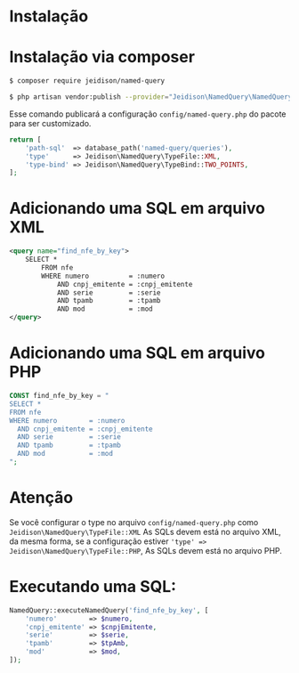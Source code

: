# Instalação

# Instalação via composer

```bash
$ composer require jeidison/named-query
```

```bash
$ php artisan vendor:publish --provider="Jeidison\NamedQuery\NamedQueryServiceProvider"
```
Esse comando publicará a configuração ``` config/named-query.php ``` do pacote para ser customizado.

```php
return [
    'path-sql'  => database_path('named-query/queries'),
    'type'      => Jeidison\NamedQuery\TypeFile::XML,
    'type-bind' => Jeidison\NamedQuery\TypeBind::TWO_POINTS,
];
```

# Adicionando uma SQL em arquivo XML

```xml
<query name="find_nfe_by_key">
    SELECT *
        FROM nfe
        WHERE numero          = :numero
            AND cnpj_emitente = :cnpj_emitente
            AND serie         = :serie
            AND tpamb         = :tpamb
            AND mod           = :mod
</query>
```
# Adicionando uma SQL em arquivo PHP

```php
CONST find_nfe_by_key = "
SELECT *
FROM nfe
WHERE numero        = :numero
  AND cnpj_emitente = :cnpj_emitente
  AND serie         = :serie
  AND tpamb         = :tpamb
  AND mod           = :mod
";
```

# Atenção
Se você configurar o type no arquivo  ``` config/named-query.php ``` como ```Jeidison\NamedQuery\TypeFile::XML``` As SQLs devem está no arquivo XML, da mesma forma, se a configuração estiver ```'type' => Jeidison\NamedQuery\TypeFile::PHP```, As SQLs devem está no arquivo PHP.

# Executando uma SQL:

```php
NamedQuery::executeNamedQuery('find_nfe_by_key', [
    'numero'        => $numero,
    'cnpj_emitente' => $cnpjEmitente,
    'serie'         => $serie,
    'tpamb'         => $tpAmb,
    'mod'           => $mod,
]);
```

